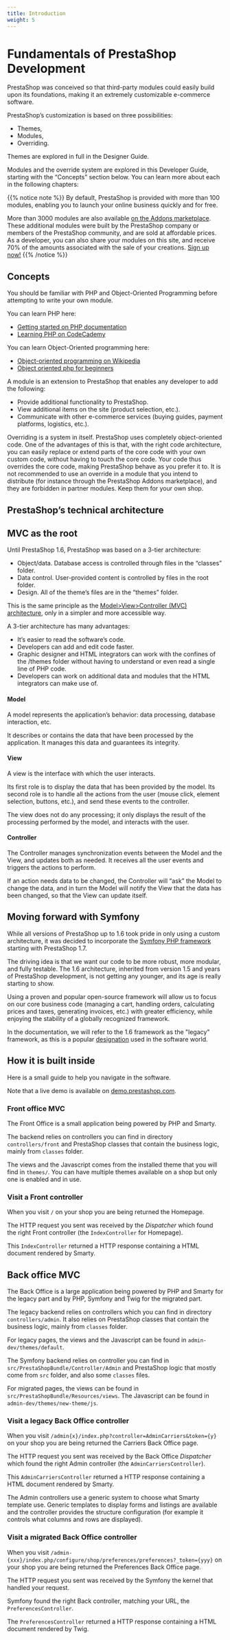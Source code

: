 ```yaml
---
title: Introduction
weight: 5
---
```


# Fundamentals of PrestaShop Development

PrestaShop was conceived so that third-party modules could easily build upon its foundations, making it an extremely customizable e-commerce software.

PrestaShop’s customization is based on three possibilities:

* Themes,
* Modules,
* Overriding.

Themes are explored in full in the Designer Guide.

Modules and the override system are explored in this Developer Guide, starting with the “Concepts” section below. You can learn more about each in the following chapters:

{{% notice note %}}
By default, PrestaShop is provided with more than 100 modules, enabling you to launch your online business quickly and for free.

More than 3000 modules are also available [on the Addons marketplace](https://addons.prestashop.com/en/2-modules-prestashop). These additional modules were built by the PrestaShop company or members of the PrestaShop community, and are sold at affordable prices. As a developer, you can also share your modules on this site, and receive 70% of the amounts associated with the sale of your creations. [Sign up now!](https://auth.prestashop.com/en/register?lang=en)
{{% /notice %}}

## Concepts

You should be familiar with PHP and Object-Oriented Programming before attempting to write your own module.

You can learn PHP here:

* [Getting started on PHP documentation](https://www.php.net/manual/en/getting-started.php)
* [Learning PHP on CodeCademy](https://www.codecademy.com/catalog/language/php)

You can learn Object-Oriented programming here:

* [Object-oriented programming on Wikipedia](https://en.wikipedia.org/wiki/Object-oriented_programming)
* [Object oriented php for beginners](https://net.tutsplus.com/tutorials/php/object-oriented-php-for-beginners/)

A module is an extension to PrestaShop that enables any developer to add the following:

* Provide additional functionality to PrestaShop.
* View additional items on the site (product selection, etc.).
* Communicate with other e-commerce services (buying guides, payment platforms, logistics, etc.).

Overriding is a system in itself. PrestaShop uses completely object-oriented code. One of the advantages of this is that, with the right code architecture, you can easily replace or extend parts of the core code with your own custom code, without having to touch the core code. Your code thus overrides the core code, making PrestaShop behave as you prefer it to. It is not recommended to use an override in a module that you intend to distribute (for instance through the PrestaShop Addons marketplace), and they are forbidden in partner modules. Keep them for your own shop.

## PrestaShop’s technical architecture

## MVC as the root

Until PrestaShop 1.6, PrestaShop was based on a 3-tier architecture:

* Object/data. Database access is controlled through files in the “classes” folder.
* Data control. User-provided content is controlled by files in the root folder.
* Design. All of the theme’s files are in the “themes” folder.

This is the same principle as the [Model>View>Controller (MVC) architecture](https://en.wikipedia.org/wiki/Model%E2%80%93view%E2%80%93controller), only in a simpler and more accessible way.

A 3-tier architecture has many advantages:

* It’s easier to read the software’s code.
* Developers can add and edit code faster.
* Graphic designer and HTML integrators can work with the confines of the /themes folder without having to understand or even read a single line of PHP code.
* Developers can work on additional data and modules that the HTML integrators can make use of.

#### Model
A model represents the application’s behavior: data processing, database interaction, etc.

It describes or contains the data that have been processed by the application. It manages this data and guarantees its integrity.

#### View
A view is the interface with which the user interacts.

Its first role is to display the data that has been provided by the model. Its second role is to handle all the actions from the user (mouse click, element selection, buttons, etc.), and send these events to the controller.

The view does not do any processing; it only displays the result of the processing performed by the model, and interacts with the user.

#### Controller
The Controller manages synchronization events between the Model and the View, and updates both as needed. It receives all the user events and triggers the actions to perform.

If an action needs data to be changed, the Controller will “ask” the Model to change the data, and in turn the Model will notify the View that the data has been changed, so that the View can update itself.

## Moving forward with Symfony

While all versions of PrestaShop up to 1.6 took pride in only using a custom architecture, it was decided to incorporate the [Symfony PHP framework](https://symfony.com/) starting with PrestaShop 1.7.

The driving idea is that we want our code to be more robust, more modular, and fully testable. The 1.6 architecture, inherited from version 1.5 and years of PrestaShop development, is not getting any younger, and its age is really starting to show.

Using a proven and popular open-source framework will allow us to focus on our core business code (managing a cart, handling orders, calculating prices and taxes, generating invoices, etc.) with greater efficiency, while enjoying the stability of a globally recognized framework.

In the documentation, we will refer to the 1.6 framework as the "legacy" framework, as this is a popular [designation](https://en.wikipedia.org/wiki/Legacy_system) used in the software world.

## How it is built inside

Here is a small guide to help you navigate in the software.

Note that a live demo is available on [demo.prestashop.com](https://demo.prestashop.com/).

### Front office MVC

The Front Office is a small application being powered by PHP and Smarty.

The backend relies on controllers you can find in directory `controllers/front`
and PrestaShop classes that contain the business logic, mainly from `classes` folder.

The views and the Javascript comes from the installed theme that you will find in `themes/`. You can have multiple themes available on a shop but only one is enabled and in use.

### Visit a Front controller

When you visit `/` on your shop you are being returned the Homepage.

The HTTP request you sent was received by the _Dispatcher_ which found the right Front controller (the `IndexController` for Homepage).

This `IndexController` returned a HTTP response containing a HTML document rendered by Smarty.

## Back office MVC

The Back Office is a large application being powered by PHP and Smarty for the legacy part and by PHP, Symfony and Twig for the migrated part.

The legacy backend relies on controllers which you can find in directory `controllers/admin`. It also relies on PrestaShop classes that contain the business logic, mainly from `classes` folder.

For legacy pages, the views and the Javascript can be found in `admin-dev/themes/default`.

The Symfony backend relies on controller you can find in `src/PrestaShopBundle/Controller/Admin` and PrestaShop logic that mostly come from `src` folder, and also some `classes` files.

For migrated pages, the views can be found in `src/PrestaShopBundle/Resources/views`.
The Javascript can be found in `admin-dev/themes/new-theme/js`.

### Visit a legacy Back Office controller

When you visit `/admin{x}/index.php?controller=AdminCarriers&token={y}` on your shop you are being returned the Carriers Back Office page.

The HTTP request you sent was received by the Back Office _Dispatcher_ which found the right Admin controller (the `AdminCarriersController`).

This `AdminCarriersController` returned a HTTP response containing a HTML document rendered by Smarty.

The Admin controllers use a generic system to choose what Smarty template use. Generic templates to display forms and listings are available and the controller provides the structure configuration (for example it controls what columns and rows are displayed).

### Visit a migrated Back Office controller

When you visit `/admin-{xxx}/index.php/configure/shop/preferences/preferences?_token={yyy}` on your shop you are being returned the Preferences Back Office page.

The HTTP request you sent was received by the Symfony the kernel that handled your request.

Symfony found the right Back controller, matching your URL, the `PreferencesController`.

The `PreferencesController` returned a HTTP response containing a HTML document rendered by Twig.

